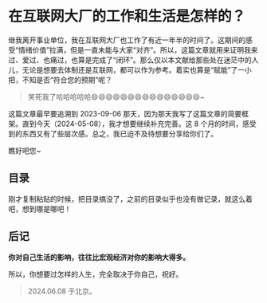 # 在互联网大厂的工作和生活是怎样的？

继我离开事业单位，我在互联网大厂也工作了有近一年半的时间了。这期间的感受“情绪价值”拉满，但是一直未能与大家“对齐”。所以，这篇文章就用来证明我来过、爱过、也痛过，也算是完成了“闭环”。那么仅以本文献给那些处在迷茫中的人儿，无论是想要去体制还是互联网，都可以作为参考。着实也算是“赋能”了一小把，不知是否“符合您的预期”呢？

> 笑死我了哈哈哈哈哈😄😄😄😄😄😄😄😄😄😄😄😄😄😄😄~

这篇文章最早要追溯到 2023-09-06 那天，因为那天我写了这篇文章的简要框架。直到今天（2024-05-08），我才想要继续补充完善。这 8 个月的时间，感受到的东西又有了些层次感。总之，我已迫不及待想要分享给你们了。

瞧好吧您~

## 目录

刚才复制粘贴的时候，把目录搞没了，之前的目录似乎也没有做记录，就这么着吧，想到哪是哪吧！

## 后记

**你对自己生活的影响，往往比宏观经济对你的影响大得多。**

所以，你想要过怎样的人生，完全取决于你自己，祝好。

> 2024.06.08 于北京。
